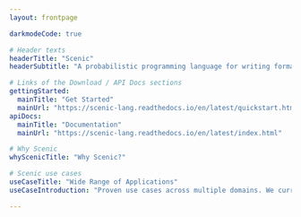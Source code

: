 ```yaml
---
layout: frontpage

darkmodeCode: true

# Header texts
headerTitle: "Scenic"
headerSubtitle: "A probabilistic programming language for writing formal models of the environments of cyber-physical systems."

# Links of the Download / API Docs sections
gettingStarted:
  mainTitle: "Get Started"
  mainUrl: "https://scenic-lang.readthedocs.io/en/latest/quickstart.html"
apiDocs:
  mainTitle: "Documentation"
  mainUrl: "https://scenic-lang.readthedocs.io/en/latest/index.html"

# Why Scenic
whyScenicTitle: "Why Scenic?"

# Scenic use cases
useCaseTitle: "Wide Range of Applications"
useCaseIntroduction: "Proven use cases across multiple domains. We currently support several domains by default in Scenic. If you have a new domain interface, let us know!"

---
```

